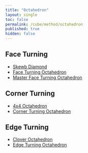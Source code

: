 ```yaml
---
title: "Octahedron"
layout: single
toc: false
permalink: /cube/method/octahedron
published: true
hidden: false
---
```


<head>
  <base target="_self">
</head>



## Face Turning

- [Skewb Diamond](/cube/method/octahedron/face_turning/skewb_diamond)
- [Face Turning Octahedron](/cube/method/octahedron/face_turning/face_turning_octahedron)
- [Master Face Turning Octahedron](/cube/method/octahedron/face_turning/master_face_turning_octahedron)



## Corner Turning

- [4x4 Octahedron](/cube/method/octahedron/corner_turning/4x4_octahedron)
- [Corner Turning Octahedron](/cube/method/octahedron/corner_turning/corner_turning_octahedron)



## Edge Turning

- [Clover Octahedron](/cube/method/octahedron/edge_turning/clover_octahedron)
- [Edge Turning Octahedron](/cube/method/octahedron/edge_turning/edge_turning_octahedron)
